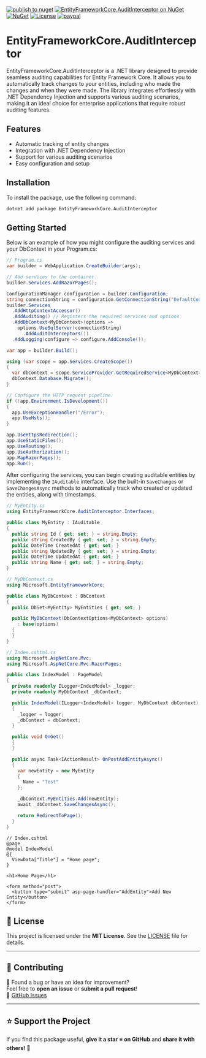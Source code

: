 ﻿[![publish to nuget](https://github.com/ShadyNagy/EntityFrameworkCore.AuditInterceptor/actions/workflows/nugt-publish.yml/badge.svg)](https://github.com/ShadyNagy/EntityFrameworkCore.AuditInterceptor/actions/workflows/nugt-publish.yml)
[![EntityFrameworkCore.AuditInterceptor on NuGet](https://img.shields.io/nuget/v/EntityFrameworkCore.AuditInterceptor?label=EntityFrameworkCore.AuditInterceptor)](https://www.nuget.org/packages/EntityFrameworkCore.AuditInterceptor/)
[![NuGet](https://img.shields.io/nuget/dt/EntityFrameworkCore.AuditInterceptor)](https://www.nuget.org/packages/EntityFrameworkCore.AuditInterceptor)
[![License](https://img.shields.io/badge/License-MIT-blue.svg)](https://github.com/ShadyNagy/EntityFrameworkCore.AuditInterceptor/blob/main/LICENSE)
[![paypal](https://img.shields.io/badge/PayPal-tip%20me-green.svg?logo=paypal)](https://www.paypal.me/shadynagy)

# EntityFrameworkCore.AuditInterceptor

EntityFrameworkCore.AuditInterceptor is a .NET library designed to provide seamless auditing capabilities for Entity Framework Core. It allows you to automatically track changes to your entities, including who made the changes and when they were made. The library integrates effortlessly with .NET Dependency Injection and supports various auditing scenarios, making it an ideal choice for enterprise applications that require robust auditing features.

## Features

- Automatic tracking of entity changes
- Integration with .NET Dependency Injection
- Support for various auditing scenarios
- Easy configuration and setup

## Installation

To install the package, use the following command:

```sh
dotnet add package EntityFrameworkCore.AuditInterceptor
```

## Getting Started

Below is an example of how you might configure the auditing services and your DbContext in your Program.cs:

```csharp
// Program.cs
var builder = WebApplication.CreateBuilder(args);

// Add services to the container.
builder.Services.AddRazorPages();

ConfigurationManager configuration = builder.Configuration;
string connectionString = configuration.GetConnectionString("DefaultConnection")!;
builder.Services
  .AddHttpContextAccessor()
  .AddAuditing() // Registers the required services and options
  .AddDbContext<MyDbContext>(options =>
    options.UseSqlServer(connectionString)
      .AddAuditInterceptors())
  .AddLogging(configure => configure.AddConsole());

var app = builder.Build();

using (var scope = app.Services.CreateScope())
{
  var dbContext = scope.ServiceProvider.GetRequiredService<MyDbContext>();
  dbContext.Database.Migrate();
}

// Configure the HTTP request pipeline.
if (!app.Environment.IsDevelopment())
{
  app.UseExceptionHandler("/Error");
  app.UseHsts();
}

app.UseHttpsRedirection();
app.UseStaticFiles();
app.UseRouting();
app.UseAuthorization();
app.MapRazorPages();
app.Run();
```

After configuring the services, you can begin creating auditable entities by implementing the `IAuditable` interface. Use the built-in `SaveChanges` or `SaveChangesAsync` methods to automatically track who created or updated the entities, along with timestamps.

```csharp
// MyEntity.cs
using EntityFrameworkCore.AuditInterceptor.Interfaces;

public class MyEntity : IAuditable
{
  public string Id { get; set; } = string.Empty;
  public string CreatedBy { get; set; } = string.Empty;
  public DateTime CreatedAt { get; set; }
  public string UpdatedBy { get; set; } = string.Empty;
  public DateTime UpdatedAt { get; set; }
  public string Name { get; set; } = string.Empty;
}
```

```csharp
// MyDbContext.cs
using Microsoft.EntityFrameworkCore;

public class MyDbContext : DbContext
{
  public DbSet<MyEntity> MyEntities { get; set; }

  public MyDbContext(DbContextOptions<MyDbContext> options)
    : base(options)
  {
  }
}
```

```csharp
// Index.cshtml.cs
using Microsoft.AspNetCore.Mvc;
using Microsoft.AspNetCore.Mvc.RazorPages;

public class IndexModel : PageModel
{
  private readonly ILogger<IndexModel> _logger;
  private readonly MyDbContext _dbContext;

  public IndexModel(ILogger<IndexModel> logger, MyDbContext dbContext)
  {
    _logger = logger;
    _dbContext = dbContext;
  }

  public void OnGet()
  {
  }

  public async Task<IActionResult> OnPostAddEntityAsync()
  {
    var newEntity = new MyEntity
    {
      Name = "Test"
    };

    _dbContext.MyEntities.Add(newEntity);
    await _dbContext.SaveChangesAsync();

    return RedirectToPage();
  }
}
```

```aspnetcorerazor
// Index.cshtml
@page
@model IndexModel
@{
  ViewData["Title"] = "Home page";
}

<h1>Home Page</h1>

<form method="post">
  <button type="submit" asp-page-handler="AddEntity">Add New Entity</button>
</form>
```

## 🔗 License
This project is licensed under the **MIT License**. See the [LICENSE](LICENSE) file for details.

---

## 🙌 Contributing
🎯 Found a bug or have an idea for improvement?  
Feel free to **open an issue** or **submit a pull request**!  
🔗 [GitHub Issues](https://github.com/ShadyNagy/EntityFrameworkCore.AuditInterceptor/issues)

---

## ⭐ Support the Project
If you find this package useful, **give it a star ⭐ on GitHub** and **share it with others!** 🚀